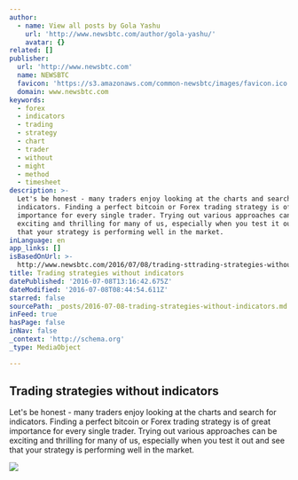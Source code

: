 ```yaml
---
author:
  - name: View all posts by Gola Yashu
    url: 'http://www.newsbtc.com/author/gola-yashu/'
    avatar: {}
related: []
publisher:
  url: 'http://www.newsbtc.com'
  name: NEWSBTC
  favicon: 'https://s3.amazonaws.com/common-newsbtc/images/favicon.ico'
  domain: www.newsbtc.com
keywords:
  - forex
  - indicators
  - trading
  - strategy
  - chart
  - trader
  - without
  - might
  - method
  - timesheet
description: >-
  Let's be honest - many traders enjoy looking at the charts and search for
  indicators. Finding a perfect bitcoin or Forex trading strategy is of great
  importance for every single trader. Trying out various approaches can be
  exciting and thrilling for many of us, especially when you test it out and see
  that your strategy is performing well in the market.
inLanguage: en
app_links: []
isBasedOnUrl: >-
  http://www.newsbtc.com/2016/07/08/trading-sttrading-strategies-without-indicatorsrategies-without-indicators/
title: Trading strategies without indicators
datePublished: '2016-07-08T13:16:42.675Z'
dateModified: '2016-07-08T08:44:54.611Z'
starred: false
sourcePath: _posts/2016-07-08-trading-strategies-without-indicators.md
inFeed: true
hasPage: false
inNav: false
_context: 'http://schema.org'
_type: MediaObject

---
```

<article style=""><h1>Trading strategies without indicators</h1><p>Let's be honest - many traders enjoy looking at the charts and search for indicators. Finding a perfect bitcoin or Forex trading strategy is of great importance for every single trader. Trying out various approaches can be exciting and thrilling for many of us, especially when you test it out and see that your strategy is performing well in the market.</p><img src="http://s3.amazonaws.com/main-newsbtc-images/2016/07/08092137/6279958287_2af08df612_o.jpg" /></article>